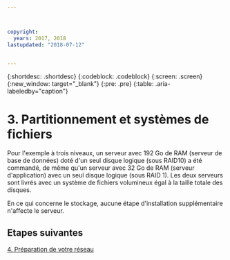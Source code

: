 ```yaml
---



copyright:
  years: 2017, 2018
lastupdated: "2018-07-12"


---
```


{:shortdesc: .shortdesc}
{:codeblock: .codeblock}
{:screen: .screen}
{:new_window: target="_blank"}
{:pre: .pre}
{:table: .aria-labeledby="caption"}

# 3. Partitionnement et systèmes de fichiers

Pour l'exemple à trois niveaux, un serveur avec 192 Go de RAM (serveur de base de données) doté d'un seul disque logique (sous RAID10) a été commandé, de même qu'un serveur avec 32 Go de RAM (serveur d'application) avec un seul disque logique (sous RAID 1). Les deux serveurs sont livrés avec un système de fichiers volumineux égal à la taille totale des disques.

En ce qui concerne le stockage, aucune étape d'installation supplémentaire n'affecte le serveur.

## Etapes suivantes

[4. Préparation de votre réseau](/docs/infrastructure/sap-netweaver-ms-qrg/ms-prepare-network.html#network)
